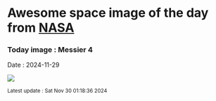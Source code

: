 
# Awesome space image of the day from [NASA](https://api.nasa.gov/)

### Today image : Messier 4
Date : 2024-11-29

![](https://apod.nasa.gov/apod/image/2411/m4_STXL16200_RC14_LRGB1024.jpg)

<small>Latest update : Sat Nov 30 01:18:36 2024</small>
        